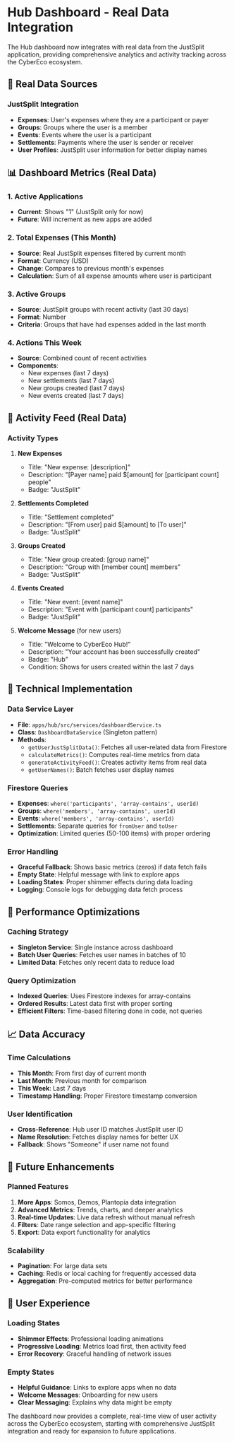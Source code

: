 # Hub Dashboard - Real Data Integration

The Hub dashboard now integrates with real data from the JustSplit application, providing comprehensive analytics and activity tracking across the CyberEco ecosystem.

## 🎯 **Real Data Sources**

### **JustSplit Integration**
- **Expenses**: User's expenses where they are a participant or payer
- **Groups**: Groups where the user is a member
- **Events**: Events where the user is a participant
- **Settlements**: Payments where the user is sender or receiver
- **User Profiles**: JustSplit user information for better display names

## 📊 **Dashboard Metrics (Real Data)**

### **1. Active Applications**
- **Current**: Shows "1" (JustSplit only for now)
- **Future**: Will increment as new apps are added

### **2. Total Expenses (This Month)**
- **Source**: Real JustSplit expenses filtered by current month
- **Format**: Currency (USD)
- **Change**: Compares to previous month's expenses
- **Calculation**: Sum of all expense amounts where user is participant

### **3. Active Groups**
- **Source**: JustSplit groups with recent activity (last 30 days)
- **Format**: Number
- **Criteria**: Groups that have had expenses added in the last month

### **4. Actions This Week**
- **Source**: Combined count of recent activities
- **Components**:
  - New expenses (last 7 days)
  - New settlements (last 7 days)
  - New groups created (last 7 days)
  - New events created (last 7 days)

## 🔄 **Activity Feed (Real Data)**

### **Activity Types**
1. **New Expenses**
   - Title: "New expense: [description]"
   - Description: "[Payer name] paid $[amount] for [participant count] people"
   - Badge: "JustSplit"

2. **Settlements Completed**
   - Title: "Settlement completed"
   - Description: "[From user] paid $[amount] to [To user]"
   - Badge: "JustSplit"

3. **Groups Created**
   - Title: "New group created: [group name]"
   - Description: "Group with [member count] members"
   - Badge: "JustSplit"

4. **Events Created**
   - Title: "New event: [event name]"
   - Description: "Event with [participant count] participants"
   - Badge: "JustSplit"

5. **Welcome Message** (for new users)
   - Title: "Welcome to CyberEco Hub!"
   - Description: "Your account has been successfully created"
   - Badge: "Hub"
   - Condition: Shows for users created within the last 7 days

## 🔧 **Technical Implementation**

### **Data Service Layer**
- **File**: `apps/hub/src/services/dashboardService.ts`
- **Class**: `DashboardDataService` (Singleton pattern)
- **Methods**:
  - `getUserJustSplitData()`: Fetches all user-related data from Firestore
  - `calculateMetrics()`: Computes real-time metrics from data
  - `generateActivityFeed()`: Creates activity items from real data
  - `getUserNames()`: Batch fetches user display names

### **Firestore Queries**
- **Expenses**: `where('participants', 'array-contains', userId)`
- **Groups**: `where('members', 'array-contains', userId)`
- **Events**: `where('members', 'array-contains', userId)`
- **Settlements**: Separate queries for `fromUser` and `toUser`
- **Optimization**: Limited queries (50-100 items) with proper ordering

### **Error Handling**
- **Graceful Fallback**: Shows basic metrics (zeros) if data fetch fails
- **Empty State**: Helpful message with link to explore apps
- **Loading States**: Proper shimmer effects during data loading
- **Logging**: Console logs for debugging data fetch process

## 🚀 **Performance Optimizations**

### **Caching Strategy**
- **Singleton Service**: Single instance across dashboard
- **Batch User Queries**: Fetches user names in batches of 10
- **Limited Data**: Fetches only recent data to reduce load

### **Query Optimization**
- **Indexed Queries**: Uses Firestore indexes for array-contains
- **Ordered Results**: Latest data first with proper sorting
- **Efficient Filters**: Time-based filtering done in code, not queries

## 📈 **Data Accuracy**

### **Time Calculations**
- **This Month**: From first day of current month
- **Last Month**: Previous month for comparison
- **This Week**: Last 7 days
- **Timestamp Handling**: Proper Firestore timestamp conversion

### **User Identification**
- **Cross-Reference**: Hub user ID matches JustSplit user ID
- **Name Resolution**: Fetches display names for better UX
- **Fallback**: Shows "Someone" if user name not found

## 🔮 **Future Enhancements**

### **Planned Features**
1. **More Apps**: Somos, Demos, Plantopia data integration
2. **Advanced Metrics**: Trends, charts, and deeper analytics
3. **Real-time Updates**: Live data refresh without manual refresh
4. **Filters**: Date range selection and app-specific filtering
5. **Export**: Data export functionality for analytics

### **Scalability**
- **Pagination**: For large data sets
- **Caching**: Redis or local caching for frequently accessed data
- **Aggregation**: Pre-computed metrics for better performance

## 🎨 **User Experience**

### **Loading States**
- **Shimmer Effects**: Professional loading animations
- **Progressive Loading**: Metrics load first, then activity feed
- **Error Recovery**: Graceful handling of network issues

### **Empty States**
- **Helpful Guidance**: Links to explore apps when no data
- **Welcome Messages**: Onboarding for new users
- **Clear Messaging**: Explains why data might be empty

The dashboard now provides a complete, real-time view of user activity across the CyberEco ecosystem, starting with comprehensive JustSplit integration and ready for expansion to future applications.